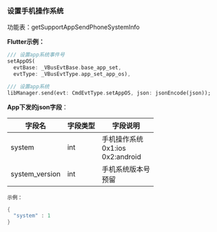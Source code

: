 ### 设置手机操作系统


功能表：getSupportAppSendPhoneSystemInfo

**Flutter示例：**

```dart
/// 设置app系统事件号
setAppOS(
  evtBase: _VBusEvtBase.base_app_set,
  evtType: _VBusEvtType.app_set_app_os),

/// 设置app系统
libManager.send(evt: CmdEvtType.setAppOS, json: jsonEncode(json));
```



**App下发的json字段**：

| 字段名         | 字段类型 | 字段说明                                     |
| -------------- | -------- | -------------------------------------------- |
| system         | int      | 手机操作系统 <br />0x1:ios <br />0x2:android |
| system_version | int      | 手机系统版本号 <br />预留                    |

`示例：`

```c
{
  "system" : 1
}
```

